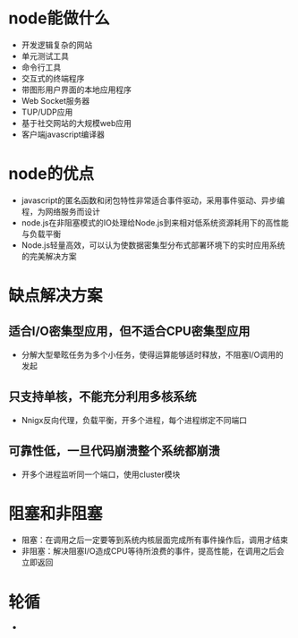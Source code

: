 # node能做什么
* 开发逻辑复杂的网站
* 单元测试工具
* 命令行工具
* 交互式的终端程序
* 带图形用户界面的本地应用程序
* Web Socket服务器
* TUP/UDP应用
* 基于社交网站的大规模web应用
* 客户端javascript编译器

# node的优点
* javascript的匿名函数和闭包特性非常适合事件驱动，采用事件驱动、异步编程，为网络服务而设计
* node.js在非阻塞模式的IO处理给Node.js到来相对低系统资源耗用下的高性能与负载平衡
* Node.js轻量高效，可以认为使数据密集型分布式部署环境下的实时应用系统的完美解决方案

# 缺点解决方案
## 适合I/O密集型应用，但不适合CPU密集型应用  
* 分解大型晕眩任务为多个小任务，使得运算能够适时释放，不阻塞I/O调用的发起
## 只支持单核，不能充分利用多核系统
* Nnigx反向代理，负载平衡，开多个进程，每个进程绑定不同端口
## 可靠性低，一旦代码崩溃整个系统都崩溃
* 开多个进程监听同一个端口，使用cluster模块

# 阻塞和非阻塞
* 阻塞：在调用之后一定要等到系统内核层面完成所有事件操作后，调用才结束
* 非阻塞：解决阻塞I/O造成CPU等待所浪费的事件，提高性能，在调用之后会立即返回

# 轮循
* 
